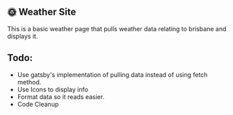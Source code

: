 ## 🌞 Weather Site

This is a basic weather page that pulls weather data relating to brisbane and displays it.

## Todo:
- Use gatsby's implementation of pulling data instead of using fetch method.
- Use Icons to display info
- Format data so it reads easier.
- Code Cleanup